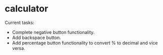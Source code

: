 # calculator
Current tasks:
- Complete negative button functionality.
- Add backspace button.
- Add percentage button functionality to convert % to decimal and vice versa.